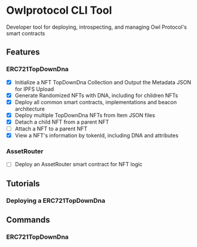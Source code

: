 # Owlprotocol CLI Tool

Developer tool for deploying, introspecting, and managing Owl Protocol's smart contracts

## Features

### ERC721TopDownDna
- [x] Initialize a NFT TopDownDna Collection and Output the Metadata JSON for IPFS Upload
- [x] Generate Randomized NFTs with DNA, including for children NFTs
- [x] Deploy all common smart contracts, implementations and beacon architecture
- [x] Deploy multiple TopDownDna NFTs from Item JSON files
- [x] Detach a child NFT from a parent NFT
- [ ] Attach a NFT to a parent NFT
- [x] View a NFT's information by tokenId, including DNA and attributes

### AssetRouter
- [ ] Deploy an AssetRouter smart contract for NFT logic


## Tutorials

### Deploying a ERC721TopDownDna

## Commands

### ERC721TopDownDna
